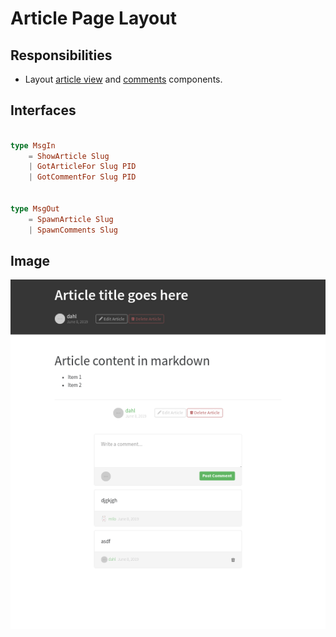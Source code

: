 # Article Page Layout

## Responsibilities

- Layout [article view] and [comments] components.

## Interfaces

```elm

type MsgIn
    = ShowArticle Slug
    | GotArticleFor Slug PID
    | GotCommentFor Slug PID


type MsgOut
    = SpawnArticle Slug
    | SpawnComments Slug

```

## Image

![Article page screenshot](img/PageArticle1.png)


[article view]: ArticleView.md
[comments]: CommentView.md
